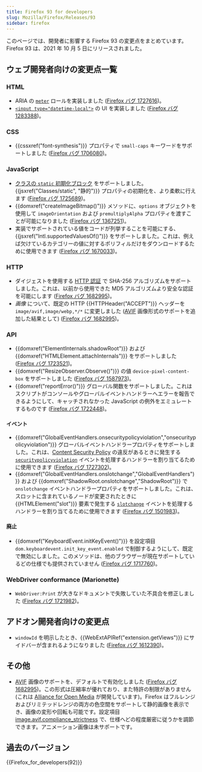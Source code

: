 ```yaml
---
title: Firefox 93 for developers
slug: Mozilla/Firefox/Releases/93
sidebar: firefox
---
```


このページでは、開発者に影響する Firefox 93 の変更点をまとめています。Firefox 93 は、2021 年 10 月 5 日にリリースされました。

## ウェブ開発者向けの変更点一覧

### HTML

- ARIA の [`meter`](/ja/docs/Web/Accessibility/ARIA/Reference/Roles/meter_role) ロールを実装しました ([Firefox バグ 1727616](https://bugzil.la/1727616))。
- [`<input type="datetime-local">`](/ja/docs/Web/HTML/Reference/Elements/input/datetime-local) の UI を実装しました ([Firefox バグ 1283388](https://bugzil.la/1283388))。

### CSS

- {{cssxref("font-synthesis")}} プロパティで `small-caps` キーワードをサポートしました ([Firefox バグ 1706080](https://bugzil.la/1706080))。

### JavaScript

- [クラスの `static` 初期化ブロック](/ja/docs/Web/JavaScript/Reference/Classes/Static_initialization_blocks) をサポートしました。{{jsxref("Classes/static", "静的")}} プロパティの初期化を、より柔軟に行えます ([Firefox バグ 1725689](https://bugzil.la/1725689))。
- {{domxref("createImageBitmap()")}} メソッドに、`options` オブジェクトを使用して `imageOrientation` および `premultiplyAlpha` プロパティを渡すことが可能になりました ([Firefox バグ 1367251](https://bugzil.la/1367251))。
- 実装でサポートされている値をコードが列挙することを可能にする、{{jsxref("Intl.supportedValuesOf()")}} をサポートしました。これは、例えば欠けているカテゴリーの値に対するポリフィルだけをダウンロードするために使用できます ([Firefox バグ 1670033](https://bugzil.la/1670033))。

### HTTP

- ダイジェストを使用する [HTTP 認証](/ja/docs/Web/HTTP/Guides/Authentication) で SHA-256 アルゴリズムをサポートしました。これは、以前から使用できた MD5 アルゴリズムより安全な認証を可能にします ([Firefox バグ 1682995](https://bugzil.la/1682995))。
- _画像_ について、既定の HTTP {{HTTPHeader("ACCEPT")}} ヘッダーを `image/avif,image/webp,*/*` に変更しました ([AVIF](/ja/docs/Web/Media/Guides/Formats/Image_types#avif_画像) 画像形式のサポートを追加した結果として) ([Firefox バグ 1682995](https://bugzil.la/1682995))。

### API

- {{domxref("ElementInternals.shadowRoot")}} および {{domxref("HTMLElement.attachInternals")}} をサポートしました ([Firefox バグ 1723521](https://bugzil.la/1723521))。
- {{domxref("ResizeObserver.Observe()")}} の値 `device-pixel-content-box` をサポートしました ([Firefox バグ 1587973](https://bugzil.la/1587973))。
- {{domxref("reportError()")}} グローバル関数をサポートしました。これはスクリプトがコンソールやグローバルイベントハンドラーへエラーを報告できるようにして、キャッチされなかった JavaScript の例外をエミュレートするものです ([Firefox バグ 1722448](https://bugzil.la/1722448))。

#### イベント

- {{domxref("GlobalEventHandlers.onsecuritypolicyviolation","onsecuritypolicyviolation")}} グローバルイベントハンドラープロパティをサポートしました。これは、[Content Security Policy](/ja/docs/Web/HTTP/Guides/CSP) の違反があるときに発生する [`securitypolicyviolation`](/ja/docs/Web/API/Element/securitypolicyviolation_event) イベントを処理するハンドラーを割り当てるために使用できます ([Firefox バグ 1727302](https://bugzil.la/1727302))。
- {{domxref("GlobalEventHandlers.onslotchange","GlobalEventHandlers")}} および {{domxref("ShadowRoot.onslotchange","ShadowRoot")}} で `onslotchange` イベントハンドラープロパティをサポートしました。これは、スロットに含まれているノードが変更されたときに {{HTMLElement("slot")}} 要素で発生する [`slotchange`](/ja/docs/Web/API/HTMLSlotElement/slotchange_event) イベントを処理するハンドラーを割り当てるために使用できます ([Firefox バグ 1501983](https://bugzil.la/1501983))。

#### 廃止

- {{domxref("KeyboardEvent.initKeyEvent()")}} を設定項目 `dom.keyboardevent.init_key_event.enabled` で制御するようにして、既定で無効にしました。このメソッドは、他のブラウザーが現在サポートしているどの仕様でも提供されていません ([Firefox バグ 1717760](https://bugzil.la/1717760))。

### WebDriver conformance (Marionette)

- `WebDriver:Print` が大きなドキュメントで失敗していた不具合を修正しました ([Firefox バグ 1721982](https://bugzil.la/1721982))。

## アドオン開発者向けの変更点

- `windowId` を明示したとき、{{WebExtAPIRef("extension.getViews")}} にサイドバーが含まれるようになりました ([Firefox バグ 1612390](https://bugzil.la/1612390))。

## その他

- [AVIF](/ja/docs/Web/Media/Guides/Formats/Image_types#avif_画像) 画像のサポートを、デフォルトで有効化しました ([Firefox バグ 1682995](https://bugzil.la/1682995))。この形式は圧縮率が優れており、また特許の制限がありません (これは [Alliance for Open Media](http://aomedia.org/) が開発しています)。Firefox はフルレンジおよびリミテッドレンジの両方の色空間をサポートして静的画像を表示でき、画像の変形や回転も可能です。設定項目 [image.avif.compliance_strictness](/ja/docs/Mozilla/Firefox/Experimental_features#avif_compliance_strictness) で、仕様へどの程度厳密に従うかを調節できます。アニメーション画像は未サポートです。

## 過去のバージョン

{{Firefox_for_developers(92)}}
